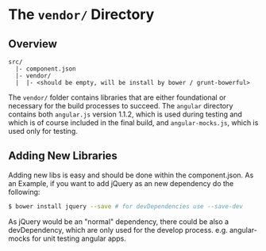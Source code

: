 # The `vendor/` Directory

## Overview

```
src/
  |- component.json 
  |- vendor/
  |  |- <should be empty, will be install by bower / grunt-bowerful>
```

The `vendor/` folder contains libraries that are either foundational or 
necessary for the build processes to succeed. The `angular` directory contains
both `angular.js` version 1.1.2, which is used during testing and which is of
course included in the final build, and `angular-mocks.js`, which is used only
for testing.

## Adding New Libraries

Adding new libs is easy and should be done within the component.json. As an Example, 
if you want to add jQuery as an new dependency do the following:
```sh
$ bower install jquery --save # for devDependencies use --save-dev
```

As jQuery would be an "normal" dependency, there could be also a devDependency, which 
are only used for the develop process. e.g. angular-mocks for unit testing angular apps.

